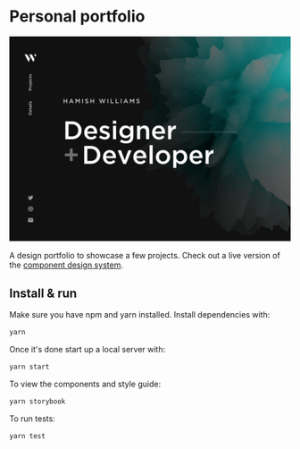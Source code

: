 # Personal portfolio

[![Site preview](/public/social-image.png)](http://hamishw.com)

A design portfolio to showcase a few projects. Check out a live version of the [component design system](http://hamishw.com/storybook).

## Install & run

Make sure you have npm and yarn installed. Install dependencies with:

```bash
yarn
```

Once it's done start up a local server with:

```bash
yarn start
```

To view the components and style guide:

```bash
yarn storybook
```

To run tests:

```bash
yarn test
```
